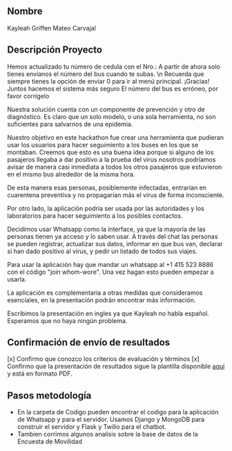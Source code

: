 ## Nombre

Kayleah Griffen
Mateo Carvajal

## Descripción Proyecto

Hemos actualizado tu número de cedula con el Nro.:
A partir de ahora solo tienes envíanos el número del bus cuando te subas. \n Recuerda que siempre tienes la opción de enviar 0 para ir al menú principal.
¡Gracias! Juntos hacemos el sistema más seguro
El número del bus es erróneo, por favor corrígelo

Nuestra solución cuenta con un componente de prevención y otro de diagnóstico. Es claro que un solo modelo, o una sola herramienta, no son suficientes para salvarnos de una epidemia.

Nuestro objetivo en este hackathon fue crear una herramienta que pudieran usar los usuarios para hacer seguimiento a los buses en los que se montaban. Creemos que esto es una buena idea porque si alguno de los pasajeros llegaba a dar positivo a la prueba del virus nosotros podríamos avisar de manera casi inmediata a todos los otros pasajeros que estuvieron en el mismo bus alrededor de la misma hora.

De esta manera esas personas, posiblemente infectadas, entrarían en cuarentena preventiva y no propagarían más el virus de forma inconsciente.

Por otro lado, la aplicación podría ser usada por las autoridades y los laboratorios para hacer seguimiento a los posibles contactos.

Decidimos usar Whatsapp como la interface, ya que la mayoría de las personas tienen ya acceso y lo saben usar. A través del chat las personas se pueden registrar, actualizar sus datos, informar en que bus van, declarar si han dado positivo al virus, y pedir un listado de todos sus viajes.

Para usar la aplicación hay que mandar un whatsapp al +1 415 523 8886 con el código "join whom-wore". Una vez hagan esto pueden empezar a usarla.

La aplicación es complementaria a otras medidas que consideramos esenciales, en la presentación podrán encontrar más información.

Escribimos la presentación en ingles ya que Kayleah no habla español. Esperamos que no haya ningún problema.

## Confirmación de envío de resultados

[x] Confirmo que conozco los criterios de evaluación y términos
[x] Confirmo que la presentación de resultados sigue la plantilla disponible [aquí](https://docs.google.com/presentation/d/1dCFx4epg2Ny-g-Ubq9esXCEXE6pEQwWsn1T7OImvzdI/edit?usp=sharing) y está en formato PDF.

## Pasos metodología

- En la carpeta de Codigo pueden encontrar el codigo para la aplicación de Whatsapp y para el servidor. Usamos Django y MongoDB para construir el servidor y Flask y Twilio para el chatbot.
- Tambien corrimos algunos analisis sobre la base de datos de la Encuesta de Movilidad 

